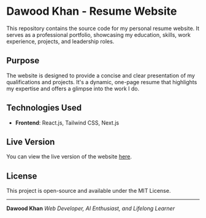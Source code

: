 # Dawood Khan - Resume Website

This repository contains the source code for my personal resume website. It serves as a professional portfolio, showcasing my education, skills, work experience, projects, and leadership roles.

## Purpose

The website is designed to provide a concise and clear presentation of my qualifications and projects. It's a dynamic, one-page resume that highlights my expertise and offers a glimpse into the work I do.

## Technologies Used

- **Frontend**: React.js, Tailwind CSS, Next.js

## Live Version

You can view the live version of the website [here](#).

## License

This project is open-source and available under the MIT License.

---

**Dawood Khan**
*Web Developer, AI Enthusiast, and Lifelong Learner*
